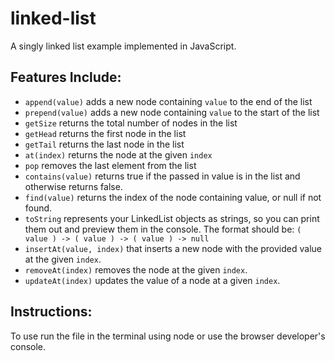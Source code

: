# linked-list
A singly linked list example implemented in JavaScript. 

## Features Include:
* `append(value)` adds a new node containing `value` to the end of the list
* `prepend(value)` adds a new node containing `value` to the start of the list
* `getSize` returns the total number of nodes in the list
* `getHead` returns the first node in the list
* `getTail` returns the last node in the list
* `at(index)` returns the node at the given `index`
* `pop` removes the last element from the list
* `contains(value)` returns true if the passed in value is in the list and otherwise returns false.
* `find(value)` returns the index of the node containing value, or null if not found.
* `toString` represents your LinkedList objects as strings, so you can print them out and preview them in the console. The format should be: `( value ) -> ( value ) -> ( value ) -> null`
* `insertAt(value, index)` that inserts a new node with the provided value at the given `index`.
* `removeAt(index)` removes the node at the given `index`.
* `updateAt(index)` updates the value of a node at a given `index`.

## Instructions:

To use run the file in the terminal using node or use the browser developer's console.
